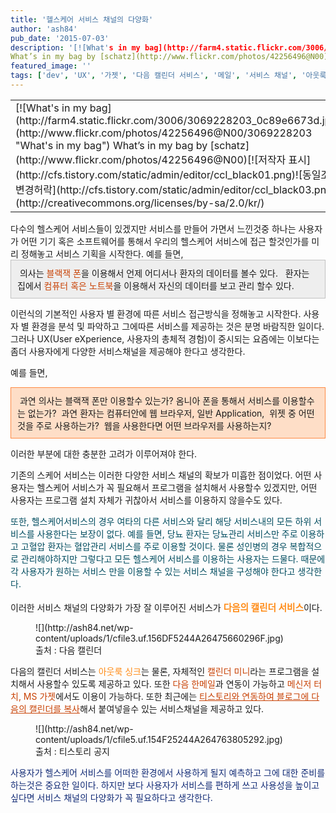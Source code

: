 ```yaml
---
title: '헬스케어 서비스 채널의 다양화'
author: 'ash84'
pub_date: '2015-07-03'
description: '[![What's in my bag](http://farm4.static.flickr.com/3006/3069228203_0c89e6673d.jpg)](http://www.flickr.com/photos/42256496@N00/3069228203 "What's in my bag")  
What’s in my bag by [schatz](http://www.flickr.com/photos/42256496@N00)'
featured_image: ''
tags: ['dev', 'UX', '가젯', '다음 캘린더 서비스', '메일', '서비스 채널', '아웃룩', '위젯', '유저', '헬스케어 서비스']
---
```



<table class="flickrImgSearch">  
<tbody>  
<tr>  
<td>[![What's in my bag](http://farm4.static.flickr.com/3006/3069228203_0c89e6673d.jpg)](http://www.flickr.com/photos/42256496@N00/3069228203 "What's in my bag")  
<span>What’s in my bag by [schatz](http://www.flickr.com/photos/42256496@N00)</span>[![저작자 표시](http://cfs.tistory.com/static/admin/editor/ccl_black01.png)![동일조건 변경허락](http://cfs.tistory.com/static/admin/editor/ccl_black03.png)](http://creativecommons.org/licenses/by-sa/2.0/kr/)</td></tr></tbody></table>  
 다수의 헬스케어 서비스들이 있겠지만 서비스를 만들어 가면서 느낀것중 하나는 사용자가 어떤 기기 혹은 소프트웨어를 통해서 우리의 헬스케어 서비스에 접근 할것인가를 미리 정해놓고 서비스 기획을 시작한다. 예를 들면, 

  
<div class="txc-textbox" style="BORDER-RIGHT: #c1c1c1 1px solid; PADDING-RIGHT: 10px; BORDER-TOP: #c1c1c1 1px solid; PADDING-LEFT: 10px; PADDING-BOTTOM: 10px; BORDER-LEFT: #c1c1c1 1px solid; PADDING-TOP: 10px; BORDER-BOTTOM: #c1c1c1 1px solid; BACKGROUND-COLOR: #eeeeee"> 의사는 <font color="#c84205">블랙잭 폰</font>을 이용해서 언제 어디서나 환자의 데이터를 볼수 있다.    
  환자는 집에서 <font color="#c84205">컴퓨터 혹은 노트북</font>을 이용해서 자신의 데이터를 보고 관리 할수 있다.   
</div>  
  
 이런식의 기본적인 사용자 별 환경에 따른 서비스 접근방식을 정해놓고 시작한다. 사용자 별 환경을 분석 및 파악하고 그에따른 서비스를 제공하는 것은 분명 바람직한 일이다. 그러나 UX(User eXperience, 사용자의 총체적 경험)이 중시되는 요즘에는 이보다는 좀더 사용자에게 다양한 서비스채널을 제공해야 한다고 생각한다.

예를 들면, <font color="#c8056a"></font>

  
<div class="txc-textbox" style="BORDER-RIGHT: #fe8943 1px solid; PADDING-RIGHT: 10px; BORDER-TOP: #fe8943 1px solid; PADDING-LEFT: 10px; PADDING-BOTTOM: 10px; BORDER-LEFT: #fe8943 1px solid; PADDING-TOP: 10px; BORDER-BOTTOM: #fe8943 1px solid; BACKGROUND-COLOR: #fedec7"> 과연 의사는 블랙잭 폰만 이용할수 있는가? 옴니아 폰을 통해서 서비스를 이용할수는 없는가?  
  과연 환자는 컴퓨터안에 웹 브라우저, 일반 Application,  위젯 중 어떤것을 주로 사용하는가?  
  웹을 사용한다면 어떤 브라우저를 사용하는지?  
</div>  
  
 이러한 부분에 대한 충분한 고려가 이루어져야 한다.

기존의 스케어 서비스는 이러한 다양한 서비스 채널의 확보가 미흡한 점이었다. 어떤 사용자는 헬스케어 서비스가 꼭 필요해서 프로그램을 설치해서 사용할수 있겠지만, 어떤 사용자는 프로그램 설치 자체가 귀찮아서 서비스를 이용하지 않을수도 있다.

<font color="#004c5f">또한, 헬스케어서비스의 경우 여타의 다른 서비스와 달리 해당 서비스내의 모든 하위 서비스를 사용한다는 보장이 없다. 예를 들면, 당뇨 환자는 당뇨관리 서비스만 주로 이용하고 고혈압 환자는 혈압관리 서비스를 주로 이용할 것이다. 물론 성인병의 경우 복합적으로 관리해야하지만 그렇다고 모든 헬스케어 서비스를 이용하는 사용자는 드물다. 때문에 각 사용자가 원하는 서비스 만을 이용할 수 있는 서비스 채널을 구성해야 한다고 생각한다.   
</font>  
 이러한 서비스 채널의 다양화가 가장 잘 이루어진 서비스가 <span style="FONT-SIZE: 11pt">**<font color="#ff8b16">다음의 캘린더 서비스</font>**</span>이다.

<figure class="wp-caption aligncenter" style="width: 441px">![](http://ash84.net/wp-content/uploads/1/cfile3.uf.156DF5244A26475660296F.jpg)<figcaption class="wp-caption-text">출처 : 다음 캘린더 </figcaption></figure>  
 다음의 캘린더 서비스는 <font color="#ff8b16">아웃룩 싱크</font>는 물론, 자체적인 <font color="#c84205">캘린더 미니</font>라는 프로그램을 설치해서 사용할수 있도록 제공하고 있다. 또한 <font color="#c84205">다음 한메일</font>과 연동이 가능하고 <font color="#c84205">메신저 터치, MS 가젯</font>에서도 이용이 가능하다. 또한 최근에는 <font color="#c84205"><u>티스토리와 연동하여 블로그에 다음의 캘린더를 복사</u></font>해서 붙여넣을수 있는 서비스채널을 제공하고 있다.  
    
<figure class="wp-caption aligncenter" style="width: 500px">![](http://ash84.net/wp-content/uploads/1/cfile5.uf.154F25244A264763805292.jpg)<figcaption class="wp-caption-text">출처 : 티스토리 공지 </figcaption></figure>  
<font color="#112a75">사용자가 헬스케어 서비스를 어떠한 환경에서 사용하게 될지 예측하고 그에 대한 준비를 하는것은 중요한 일이다. 하지만 보다 사용자가 서비스를 편하게 쓰고 사용성을 높이고 싶다면 서비스 채널의 다양화가 꼭 필요하다고 생각한다. </font>

  
  
  



